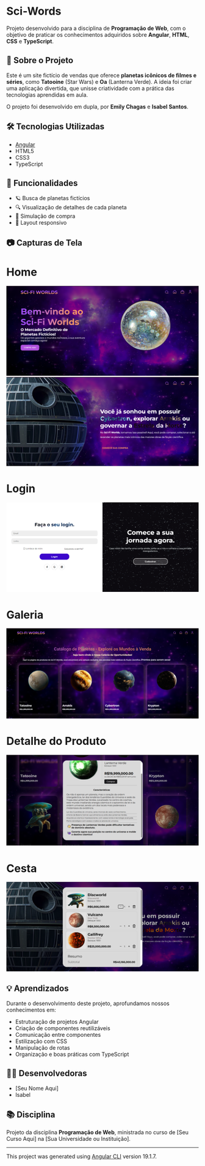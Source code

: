 # Sci-Words
Projeto desenvolvido para a disciplina de **Programação de Web**, com o objetivo de praticar os conhecimentos adquiridos sobre **Angular**, **HTML**, **CSS** e **TypeScript**.

## 🚀 Sobre o Projeto

Este é um site fictício de vendas que oferece **planetas icônicos de filmes e séries**, como **Tatooine** (Star Wars) e **Oa** (Lanterna Verde). A ideia foi criar uma aplicação divertida, que unisse criatividade com a prática das tecnologias aprendidas em aula.

O projeto foi desenvolvido em dupla, por **Emily Chagas** e **Isabel Santos**.

## 🛠️ Tecnologias Utilizadas

- [Angular](https://angular.io/)
- HTML5
- CSS3
- TypeScript

## 🎯 Funcionalidades

- 🪐 Busca de planetas fictícios
- 🔍 Visualização de detalhes de cada planeta
- 🛒 Simulação de compra
- 📱 Layout responsivo

## 📷 Capturas de Tela
<h1>Home</h1>
<img src="/assets/Home.png" alt="">
<img src="/assets/Home pt2.png" alt="">
<br>
<h1>Login</h1>
<img src="/assets/login.png" alt="">
<br>
<h1>Galeria</h1>
<img src="/assets/galeria.png" alt="">
<br>
<h1>Detalhe do Produto</h1>
<img src="/assets/detalhe.png" alt="">
<br>
<h1>Cesta</h1>
<img src="/assets/cesta.png" alt="">

## 💡 Aprendizados

Durante o desenvolvimento deste projeto, aprofundamos nossos conhecimentos em:

- Estruturação de projetos Angular
- Criação de componentes reutilizáveis
- Comunicação entre componentes
- Estilização com CSS
- Manipulação de rotas
- Organização e boas práticas com TypeScript

## 👩‍💻 Desenvolvedoras

- [Seu Nome Aqui]
- Isabel

## 📚 Disciplina

Projeto da disciplina **Programação de Web**, ministrada no curso de [Seu Curso Aqui] na [Sua Universidade ou Instituição].

---
This project was generated using [Angular CLI](https://github.com/angular/angular-cli) version 19.1.7.

